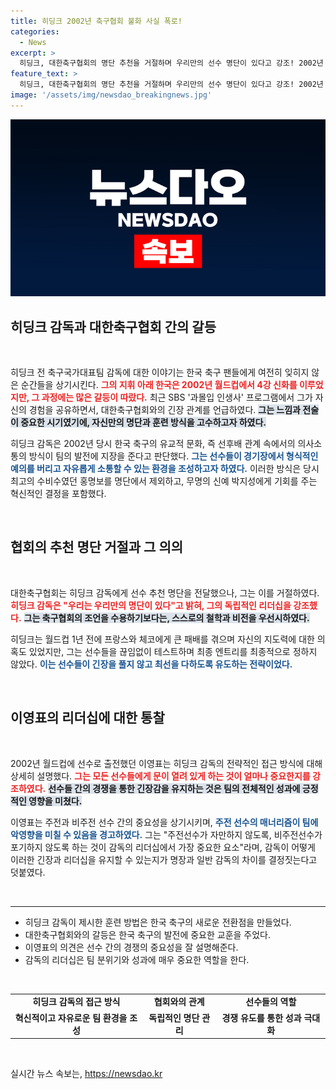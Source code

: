 ```yaml
---
title: 히딩크 2002년 축구협회 불화 사실 폭로!
categories:
  - News
excerpt: >
  히딩크, 대한축구협회의 명단 추천을 거절하며 우리만의 선수 명단이 있다고 강조! 2002년 월드컵의 비화와 선수 기용의 혁신을 회상하며 리더십의 중요성을 피력했다. 팬들을 열광시킬 히딩크의 이야기를 들어보세요!
feature_text: >
  히딩크, 대한축구협회의 명단 추천을 거절하며 우리만의 선수 명단이 있다고 강조! 2002년 월드컵의 비화와 선수 기용의 혁신을 회상하며 리더십의 중요성을 피력했다. 팬들을 열광시킬 히딩크의 이야기를 들어보세요!
image: '/assets/img/newsdao_breakingnews.jpg'
---
```


<p><img src="/assets/img/newsdao_breakingnews.jpg" alt="flaretime 속보" /></p>

<h2 data-ke-size="size26">히딩크 감독과 대한축구협회 간의 갈등</h2>

<p data-ke-size="size16">&nbsp;</p>

<p>히딩크 전 축구국가대표팀 감독에 대한 이야기는 한국 축구 팬들에게 여전히 잊히지 않은 순간들을 상기시킨다. <b><span style="color: #ee2323;">그의 지휘 아래 한국은 2002년 월드컵에서 4강 신화를 이루었지만, 그 과정에는 많은 갈등이 따랐다.</span></b> 최근 SBS '과몰입 인생사' 프로그램에서 그가 자신의 경험을 공유하면서, 대한축구협회와의 긴장 관계를 언급하였다. <b><span style="background-color: #21538527;">그는 느낌과 전술이 중요한 시기였기에, 자신만의 명단과 훈련 방식을 고수하고자 하였다.</span></b> </p>

<p>히딩크 감독은 2002년 당시 한국 축구의 유교적 문화, 즉 선후배 관계 속에서의 의사소통의 방식이 팀의 발전에 지장을 준다고 판단했다. <b><span style="color: #1a5490;">그는 선수들이 경기장에서 형식적인 예의를 버리고 자유롭게 소통할 수 있는 환경을 조성하고자 하였다.</span></b> 이러한 방식은 당시 최고의 수비수였던 홍명보를 명단에서 제외하고, 무명의 신예 박지성에게 기회를 주는 혁신적인 결정을 포함했다. </p>

<p data-ke-size="size16">&nbsp;</p>

<h2 data-ke-size="size26">협회의 추천 명단 거절과 그 의의</h2>

<p data-ke-size="size16">&nbsp;</p>

<p>대한축구협회는 히딩크 감독에게 선수 추천 명단을 전달했으나, 그는 이를 거절하였다. <b><span style="color: #ee2323;">히딩크 감독은 "우리는 우리만의 명단이 있다"고 밝혀, 그의 독립적인 리더십을 강조했다.</span></b> <b><span style="background-color: #21538527;">그는 축구협회의 조언을 수용하기보다는, 스스로의 철학과 비전을 우선시하였다.</span></b> </p>

<p>히딩크는 월드컵 1년 전에 프랑스와 체코에게 큰 패배를 겪으며 자신의 지도력에 대한 의혹도 있었지만, 그는 선수들을 끊임없이 테스트하며 최종 엔트리를 최종적으로 정하지 않았다. <b><span style="color: #1a5490;">이는 선수들이 긴장을 풀지 않고 최선을 다하도록 유도하는 전략이었다.</span></b> </p>

<p data-ke-size="size16">&nbsp;</p>

<h2 data-ke-size="size26">이영표의 리더십에 대한 통찰</h2>

<p data-ke-size="size16">&nbsp;</p>

<p>2002년 월드컵에 선수로 출전했던 이영표는 히딩크 감독의 전략적인 접근 방식에 대해 상세히 설명했다. <b><span style="color: #ee2323;">그는 모든 선수들에게 문이 열려 있게 하는 것이 얼마나 중요한지를 강조하였다.</span></b> <b><span style="background-color: #21538527;">선수들 간의 경쟁을 통한 긴장감을 유지하는 것은 팀의 전체적인 성과에 긍정적인 영향을 미쳤다.</span></b> </p>

<p>이영표는 주전과 비주전 선수 간의 중요성을 상기시키며, <b><span style="color: #1a5490;">주전 선수의 매너리즘이 팀에 악영향을 미칠 수 있음을 경고하였다.</span></b> 그는 "주전선수가 자만하지 않도록, 비주전선수가 포기하지 않도록 하는 것이 감독의 리더십에서 가장 중요한 요소"라며, 감독이 어떻게 이러한 긴장과 리더십을 유지할 수 있는지가 명장과 일반 감독의 차이를 결정짓는다고 덧붙였다. </p>

<p data-ke-size="size16">&nbsp;</p>

<hr>

<ul>
<li>히딩크 감독이 제시한 훈련 방법은 한국 축구의 새로운 전환점을 만들었다.</li>
<li>대한축구협회와의 갈등은 한국 축구의 발전에 중요한 교훈을 주었다.</li>
<li>이영표의 의견은 선수 간의 경쟁의 중요성을 잘 설명해준다.</li>
<li>감독의 리더십은 팀 분위기와 성과에 매우 중요한 역할을 한다.</li>
</ul>

<p data-ke-size="size16">&nbsp;</p>

<table style="width: 100%; border-collapse: collapse;">
<tr>
<td style="text-align: center; height: 17px;"><b>히딩크 감독의 접근 방식</b></td>
<td style="text-align: center; height: 17px;"><b>협회와의 관계</b></td>
<td style="text-align: center; height: 17px;"><b>선수들의 역할</b></td>
</tr>
<tr>
<td style="text-align: center; height: 17px;"><b>혁신적이고 자유로운 팀 환경을 조성</b></td>
<td style="text-align: center; height: 17px;"><b>독립적인 명단 관리</b></td>
<td style="text-align: center; height: 17px;"><b>경쟁 유도를 통한 성과 극대화</b></td>
</tr>
</table>

<p data-ke-size="size16">&nbsp;</p>
실시간 뉴스 속보는, <a href="https://newsdao.kr" rel="dofollow">https://newsdao.kr</a>


